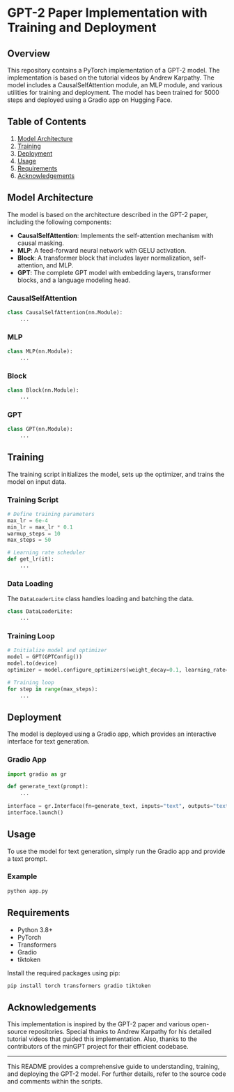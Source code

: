 # GPT-2 Paper Implementation with Training and Deployment

## Overview
This repository contains a PyTorch implementation of a GPT-2 model. The implementation is based on the tutorial videos by Andrew Karpathy. The model includes a CausalSelfAttention module, an MLP module, and various utilities for training and deployment. The model has been trained for 5000 steps and deployed using a Gradio app on Hugging Face.

## Table of Contents
1. [Model Architecture](#model-architecture)
2. [Training](#training)
3. [Deployment](#deployment)
4. [Usage](#usage)
5. [Requirements](#requirements)
6. [Acknowledgements](#acknowledgements)

## Model Architecture
The model is based on the architecture described in the GPT-2 paper, including the following components:
- **CausalSelfAttention**: Implements the self-attention mechanism with causal masking.
- **MLP**: A feed-forward neural network with GELU activation.
- **Block**: A transformer block that includes layer normalization, self-attention, and MLP.
- **GPT**: The complete GPT model with embedding layers, transformer blocks, and a language modeling head.

### CausalSelfAttention
```python
class CausalSelfAttention(nn.Module):
    ...
```

### MLP
```python
class MLP(nn.Module):
    ...
```

### Block
```python
class Block(nn.Module):
    ...
```

### GPT
```python
class GPT(nn.Module):
    ...
```

## Training
The training script initializes the model, sets up the optimizer, and trains the model on input data.

### Training Script
```python
# Define training parameters
max_lr = 6e-4 
min_lr = max_lr * 0.1
warmup_steps = 10
max_steps = 50

# Learning rate scheduler
def get_lr(it):
    ...
```

### Data Loading
The `DataLoaderLite` class handles loading and batching the data.

```python
class DataLoaderLite:
    ...
```

### Training Loop
```python
# Initialize model and optimizer
model = GPT(GPTConfig())
model.to(device)
optimizer = model.configure_optimizers(weight_decay=0.1, learning_rate=6e-4, device_type=device)

# Training loop
for step in range(max_steps):
    ...
```

## Deployment
The model is deployed using a Gradio app, which provides an interactive interface for text generation.

### Gradio App
```python
import gradio as gr

def generate_text(prompt):
    ...
    
interface = gr.Interface(fn=generate_text, inputs="text", outputs="text")
interface.launch()
```

## Usage
To use the model for text generation, simply run the Gradio app and provide a text prompt.

### Example
```bash
python app.py
```

## Requirements
- Python 3.8+
- PyTorch
- Transformers
- Gradio
- tiktoken

Install the required packages using pip:
```bash
pip install torch transformers gradio tiktoken
```

## Acknowledgements
This implementation is inspired by the GPT-2 paper and various open-source repositories. Special thanks to Andrew Karpathy for his detailed tutorial videos that guided this implementation. Also, thanks to the contributors of the minGPT project for their efficient codebase.

---

This README provides a comprehensive guide to understanding, training, and deploying the GPT-2 model. For further details, refer to the source code and comments within the scripts.